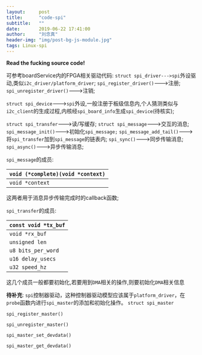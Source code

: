 ```yaml
---
layout:     post
title:      "code-spi"
subtitle:   ""
date:       2019-06-22 17:41:00
author:     "刘念真"
header-img: "img/post-bg-js-module.jpg"
tags: Linux-spi
---
```


**Read the fucking source code!**

可参考boardService内的FPGA相关驱动代码:
`struct spi_driver--->spi`外设驱动,类似`i2c_driver/platform_driver`;
`spi_register_driver()`--->注册;
`spi_unregister_driver()`--->注销;

`struct spi_device`--->`spi`外设,一般注册于板级信息内,个人猜测类似与`i2c_client`的生成过程,内核经`spi_board_info`生成`spi_device`(待核实);

`struct spi_transfer`--->读/写缓存;
`struct spi_message`--->交互的消息;
`spi_message_init()`--->初始化`spi_message;`
`spi_message_add_tail()`--->将`spi_transfer`加到`spi_message`的链表内;
`spi_sync()`--->同步传输消息;
`spi_async()`--->异步传输消息;

`spi_message`的成员: 

| `void (*complete)(void *context)` |
| :-------------------------------- |
| `void *context`                   |

这两者用于消息异步传输完成时的callback函数;

`spi_transfer`的成员:

| `const void *tx_buf` |
| -------------------- |
| `void *rx_buf`       |
| `unsigned len`       |
| `u8 bits_per_word`   |
| `u16 delay_usecs`    |
| `u32 speed_hz`       |

这几个成员一般都要初始化,若要用到`DMA`相关的操作,则要初始化`DMA`相关信息

**待补充**:
`spi`控制器驱动，这种控制器驱动模型应该属于`platform_driver`，在`probe`函数内进行`spi_master`的添加和初始化操作。
`struct spi_master`

`spi_register_master()`

`spi_unregister_master()`

`spi_master_set_devdata()`

`spi_master_get_devdata()`



